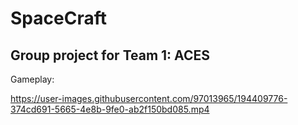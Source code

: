 # SpaceCraft

Group project for Team 1: ACES
--------------------
Gameplay:

https://user-images.githubusercontent.com/97013965/194409776-374cd691-5665-4e8b-9fe0-ab2f150bd085.mp4

